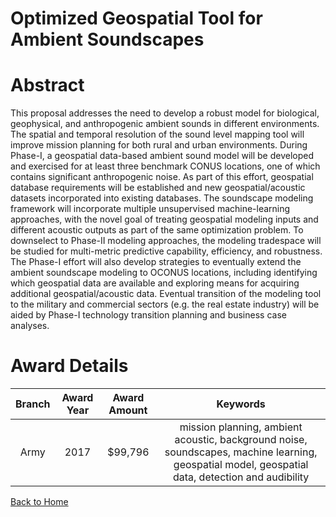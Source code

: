 
Optimized Geospatial Tool for Ambient Soundscapes
=================================================

# Abstract


This proposal addresses the need to develop a robust model for biological, geophysical, and anthropogenic ambient sounds in different environments. The spatial and temporal resolution of the sound level mapping tool will improve mission planning for both rural and urban environments. During Phase-I, a geospatial data-based ambient sound model will be developed and exercised for at least three benchmark CONUS locations, one of which contains significant anthropogenic noise. As part of this effort, geospatial database requirements will be established and new geospatial/acoustic datasets incorporated into existing databases. The soundscape modeling framework will incorporate multiple unsupervised machine-learning approaches, with the novel goal of treating geospatial modeling inputs and different acoustic outputs as part of the same optimization problem. To downselect to Phase-II modeling approaches, the modeling tradespace will be studied for multi-metric predictive capability, efficiency, and robustness. The Phase-I effort will also develop strategies to eventually extend the ambient soundscape modeling to OCONUS locations, including identifying which geospatial data are available and exploring means for acquiring additional geospatial/acoustic data. Eventual transition of the modeling tool to the military and commercial sectors (e.g. the real estate industry) will be aided by Phase-I technology transition planning and business case analyses.  

# Award Details

|Branch|Award Year|Award Amount|Keywords|
| :---: | :---: | :---: | :---: |
|Army|2017|$99,796|mission planning, ambient acoustic, background noise, soundscapes, machine learning, geospatial model, geospatial data, detection and audibility|
  
  


[Back to Home](https://github.com/chrischow/dod_sbir_awards#999)